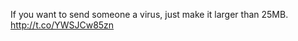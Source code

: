 If you want to send someone a virus, just make it larger than 25MB. <a href="http://t.co/YWSJCw85zn">http://t.co/YWSJCw85zn</a>